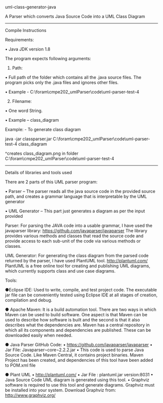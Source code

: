 uml-class-generator-java

A Parser which converts Java Source Code into a UML Class Diagram
________________________________________
Compile Instructions

Requirements:

•	Java JDK version 1.8

The program expects following arguments:

1.	Path:

•	Full path of the folder which contains all the .java source files. The program picks only the .java files and ignores other files.

•	Example - C:\foram\cmpe202_umlParser\code\uml-parser-test-4

2.	Filename:

•	One word String.

•	Example – class_diagram

Example: - To generate class diagram

java -jar classparser.jar C:\foram\cmpe202_umlParser\code\uml-parser-test-4 class_diagram

^creates class_diagram.png in folder C:\foram\cmpe202_umlParser\code\uml-parser-test-4
________________________________________

Details of libraries and tools used

There are 2 parts of this UML parser program:

•	Parser – The parser reads all the java source code in the provided source path, and creates a grammar language that is interpretable by the UML generator

•	UML Generator – This part just generates a diagram as per the input provided

Parser: For parsing the JAVA code into a usable grammar, I have used the javaparser library: https://github.com/javaparser/javaparser
  The library provides various methods and classes that read the source code and provide access to each sub-unit of the code via various    methods or classes.

UML Generator: For generating the class diagram from the parsed code returned by the parser, I have used PlantUML tool.        http://plantuml.com/
   PlantUML is a free online tool for creating and publishing UML diagrams, which currently supports class and use case diagrams.

Tools:

●Eclipse IDE: Used to write, compile, and test project code. The executable jar file can be conveniently tested using Eclipse IDE at all stages of creation, compilation and debug.

● Apache Maven: It is a build automation tool. There are two ways in which Maven can be used to build software. One aspect is that Maven can be used to describe how software is built and the second is that it also describes what the dependencies are. Maven has a central repository in which all its components and dependencies are published. These can be downloaded easily when needed.

● Java Parser GitHub Code:
•	https://github.com/javaparser/javaparser
•	Jar File: Javaparser¬core¬2.2.2.jar
•	This code is used to parse Java Source Code. Like Maven Central, it contains project binaries. Maven Project has been created, and dependencies of this tool have been added to POM.xml file

● Plant UML
•	http://plantuml.com/
•	Jar File : plantuml.jar version:8031
•	Java Source Code UML diagram is generated using this tool.
•	Graphviz software is required to use this tool and generate diagrams. Graphviz must be installed into your system. Download Graphviz from: http://www.graphviz.org/
